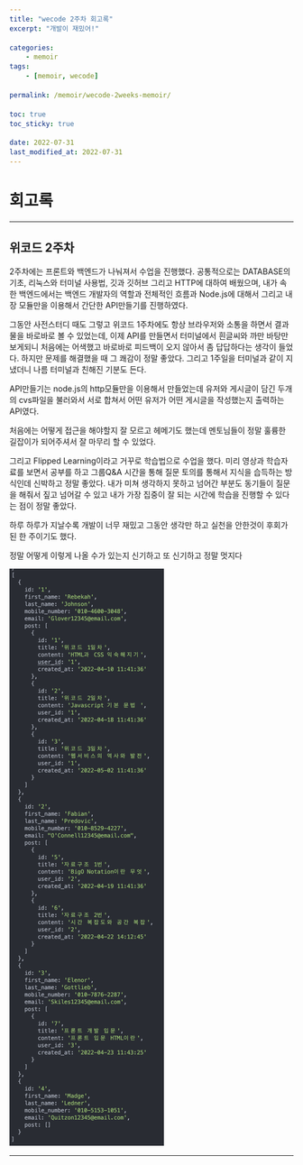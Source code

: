 ```yaml
---
title: "wecode 2주차 회고록"
excerpt: "개발이 재밌어!"

categories:
    - memoir
tags:
    - [memoir, wecode]

permalink: /memoir/wecode-2weeks-memoir/

toc: true
toc_sticky: true

date: 2022-07-31
last_modified_at: 2022-07-31
---
```


# 회고록

---

## 위코드 2주차

2주차에는 프론트와 백엔드가 나눠져서 수업을 진행했다. 공통적으로는 DATABASE의 기초, 리눅스와 터미널 사용법, 깃과 깃허브 그리고 HTTP에 대하여 배웠으며, 내가 속한 백엔드에서는 백엔드 개발자의 역할과 전체적인 흐름과 Node.js에 대해서 그리고 내장 모듈만을 이용해서 간단한 API만들기를 진행하였다.

그동안 사전스터디 때도 그렇고 위코드 1주차에도 항상 브라우저와 소통을 하면서 결과물을 바로바로 볼 수 있었는데, 이제 API를 만들면서 터미널에서 흰글씨와 까만 바탕만 보게되니 처음에는 어색했고 바로바로 피드백이 오지 않아서 좀 답답하다는 생각이 들었다. 하지만 문제를 해결했을 때 그 쾌감이 정말 좋았다. 그리고 1주일을 터미널과 같이 지냈더니 나름 터미널과 친해진 기분도 든다.

API만들기는 node.js의 http모듈만을 이용해서 만들었는데 유저와 게시글이 담긴 두개의 cvs파일을 불러와서 서로 합쳐서 어떤 유저가 어떤 게시글을 작성했는지 출력하는 API였다.

처음에는 어떻게 접근을 해야할지 잘 모르고 헤메기도 했는데 멘토님들이 정말 훌륭한 길잡이가 되어주셔서 잘 마무리 할 수 있었다.

그리고 Flipped Learning이라고 거꾸로 학습법으로 수업을 했다. 미리 영상과 학습자료를 보면서 공부를 하고 그룹Q&A 시간을 통해 질문 토의를 통해서 지식을 습득하는 방식인데 신박하고 정말 좋았다. 내가 미쳐 생각하지 못하고 넘어간 부분도 동기들이 질문을 해줘서 짚고 넘어갈 수 있고 내가 가장 집중이 잘 되는 시간에 학습을 진행할 수 있다는 점이 정말 좋았다.

하루 하루가 지날수록 개발이 너무 재밌고 그동안 생각만 하고 실천을 안한것이 후회가 된 한 주이기도 했다.

정말 어떻게 이렇게 나올 수가 있는지 신기하고 또 신기하고 정말 멋지다

![](../../assets/images/posts_img/memoir/2022-07-31-wecode2week1.png)

---
